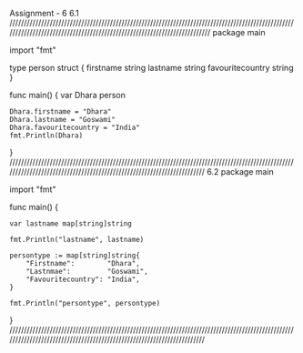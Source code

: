 Assignment - 6 
6.1
/////////////////////////////////////////////////////////////////////////////////////////////////////////////////////////////////////////////////////////////////////////
package main

import "fmt"

type person struct {
	firstname        string
	lastname         string
	favouritecountry string
}

func main() {
	var Dhara person

	Dhara.firstname = "Dhara"
	Dhara.lastname = "Goswami"
	Dhara.favouritecountry = "India"
	fmt.Println(Dhara)
}
///////////////////////////////////////////////////////////////////////////////////////////////////////////////////////////////////////////////////////////////////////
6.2
package main

import "fmt"

func main() {

	var lastname map[string]string

	fmt.Println("lastname", lastname)

	persontype := map[string]string{
		"Firstname":        "Dhara",
		"Lastnmae":         "Goswami",
		"Favouritecountry": "India",
	}

	fmt.Println("persontype", persontype)

}
///////////////////////////////////////////////////////////////////////////////////////////////////////////////////////////////////////////////////////////////////////
